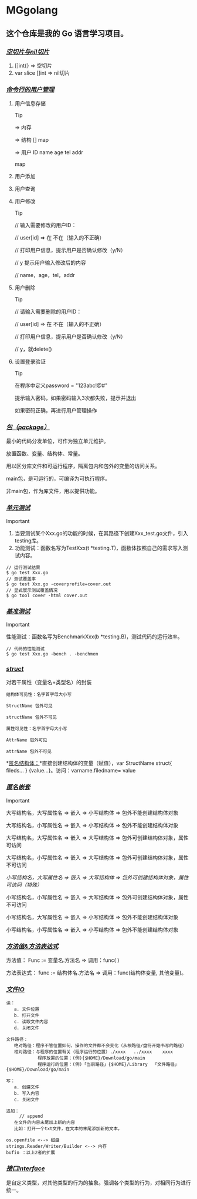 # MGgolang
## 这个仓库是我的 Go 语言学习项目。

### <u>*空切片与nil切片*</u>

1. []int{} => 空切片
2. var slice []int => nil切片

### <u>*命令行的用户管理*</u>

1. 用户信息存储

    > [!TIP]
    >
    > => 内存
    >
    > => 结构 []  map
    >
    > => 用户 ID name age tel addr
    >
    > map

2. 用户添加

3. 用户查询

4. 用户修改
   
   > [!TIP]
   >
   >  // 输入需要修改的用户ID：
   >
   >  // user[id] => 在 不在（输入的不正确）
   >
   >  // 打印用户信息，提示用户是否确认修改（y/N）
   >
   >  // y 提示用户输入修改后的内容 
   >
   >  // name，age，tel，addr
   
5. 用户删除
   
   > [!TIP]
   >
   > // 请输入需要删除的用户ID：
   >
   > // user[id] => 在 不在（输入的不正确）
   >
   > // 打印用户信息，提示用户是否确认修改（y/N）
   >
   > // y，就delete()
   
6. 设置登录验证

   > [!TIP]
   >
   > 在程序中定义password = "123abc!@#"
   >
   > 提示输入密码，如果密码输入3次都失败，提示并退出
   >
   > 如果密码正确，再进行用户管理操作

### *<u>包（package）</u>*

最小的代码分发单位，可作为独立单元维护。

放置函数、变量、结构体、常量。

用以区分库文件和可运行程序，隔离包内和包外的变量的访问关系。

main包，是可运行的，可编译为可执行程序。

非main包，作为库文件，用以提供功能。

### <u>*单元测试*</u>

> [!IMPORTANT]
>
> 1. 当要测试某个Xxx.go的功能的时候，在其路径下创建Xxx_test.go文件，引入testing库。
> 2. 功能测试：函数名写为TestXxx(t  *testing.T)，函数体按照自己的需求写入测试内容。
>
>
> ```
> // 运行测试结果
> $ go test Xxx.go
> // 测试覆盖率
> $ go test Xxx.go -coverprofile=cover.out
> // 显式展示测试覆盖情况
> $ go tool cover -html cover.out
> ```
>
> 

### <u>*基准测试*</u>

> [!IMPORTANT]
>
> 性能测试：函数名写为BenchmarkXxx(b *testing.B)，测试代码的运行效率。
>
> ```
> // 代码的性能测试
> $ go test Xxx.go -bench . -benchmem
> ```

### *<u>struct</u>*

对若干属性（变量名+类型名）的封装

```
结构体可见性：名字首字母大小写

StructName 包外可见

structName 包外不可见
```

```
属性可见性：名字首字母大小写

AttrName 包外可见

attrName 包外不可见
```

*<u>匿名结构体：</u>*直接创建结构体的变量（赋值），var StructName struct{ fileds... } {value...}。访问：varname.filedname= value

### *<u>匿名嵌套</u>*

> [!IMPORTANT]
>
> 大写结构名，大写属性名 => 嵌入 => 小写结构体 => 包外不能创建结构体对象
>
> 大写结构名，小写属性名 => 嵌入 => 小写结构体 => 包外不能创建结构体对象
>
> 大写结构名，大写属性名 => 嵌入 => 大写结构体 => 包外可创建结构体对象，属性可访问
>
> 大写结构名，小写属性名 => 嵌入 => 大写结构体 =>  包外可创建结构体对象，属性不可访问
>
> *小写结构名，大写属性名 => 嵌入 => 大写结构体 =>  包外可创建结构体对象，属性可访问（特殊）*
>
> 小写结构名，小写属性名 => 嵌入 => 大写结构体 =>  包外可创建结构体对象，属性不可访问
>
> 小写结构名，大写属性名 => 嵌入 => 小写结构体 =>  包外不能创建结构体对象
>
> 小写结构名，小写属性名 => 嵌入 => 小写结构体 =>  包外不能创建结构体对象

### <u>*方法值&方法表达式*</u>

方法值： Func := 变量名.方法名 => 调用：func( )

方法表达式： func := 结构体名.方法名 => 调用：func(结构体变量, 其他变量)。

### *<u>文件IO</u>*

```
读：
   a. 文件位置
   b. 打开文件
   c. 读取文件内容
   d. 关闭文件

文件路径：
   绝对路径：程序不管位置如何，操作的文件都不会变化（从根路径/盘符开始书写的路径）
   相对路径：与程序的位置有关（程序运行的位置）./xxxx   ../xxxx    xxxx
			程序放置的位置：(例){$HOME}/Download/go/main
			程序运行的位置：(例)「当前路径」{$HOME}/Library  「文件路径」{$HOME}/Download/go/main

```

```
写：
   a. 创建文件
   b. 写入内容
   c. 关闭文件
```

```
追加：
	 // append
   在文件的内容末尾加上新的内容
   比如：打开一个txt文件，在文本的末尾添加新的文本。
```

```
os.openfile <--> 磁盘
strings.Reader/Writer/Builder <--> 内存
bufio ：以上2者的扩展
```

### *<u>接口Interface</u>*

是自定义类型，对其他类型的行为的抽象。强调各个类型的行为，对相同行为进行统一。

